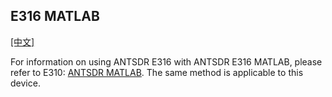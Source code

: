 ## E316 MATLAB
[[中文]](../../../cn/device_and_usage_manual/ANTSDR_E_Series_Module/ANTSDR_E316_Reference_Manual/AntsdrE316_matlab_cn.html)

For information on using ANTSDR E316 with ANTSDR E316 MATLAB, please refer to E310: [ANTSDR MATLAB](../ANTSDR_E310_Reference_Manual/AntsdrE310_matlab.md).
The same method is applicable to this device.